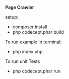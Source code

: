 **Page Crawler**

setup: 
 - composer install
 - php codecept.phar build


To run example in terminal:
- php index.php


To run unit Tests
- php codecept.phar run